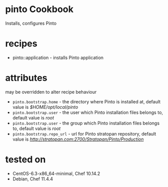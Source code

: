 # pinto Cookbook
Installs, configures Pinto 

# recipes

* pinto::application - installs Pinto application

# attributes 
may be overridden to alter recipe behaviour 

* `pinto.bootstrap.home` - the directory where Pinto is installed at, default value is _$HOME/opt/local/pinto_
* `pinto.bootstrap.user` - the user which Pinto installation files belongs to, default value is _root_
* `pinto.bootstrap.user` - the group which Pinto installation files belongs to, default value is _root_
* `pinto.bootstrap.repo_url` - url for Pinto stratopan repository, default value is _http://stratopan.com:2700/Stratopan/Pinto/Production_


# tested on
* CentOS-6.3-x86_64-minimal, Chef 10.14.2
* Debian, Chef 11.4.4


